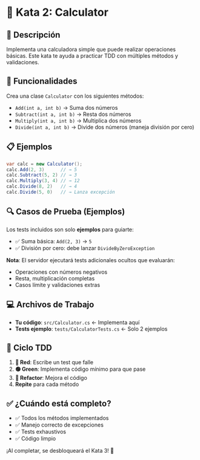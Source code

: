 # 🎯 Kata 2: Calculator

## 📝 Descripción

Implementa una calculadora simple que puede realizar operaciones básicas. Este kata te ayuda a practicar TDD con múltiples métodos y validaciones.

## 🧮 Funcionalidades

Crea una clase `Calculator` con los siguientes métodos:

- `Add(int a, int b)` → Suma dos números
- `Subtract(int a, int b)` → Resta dos números  
- `Multiply(int a, int b)` → Multiplica dos números
- `Divide(int a, int b)` → Divide dos números (maneja división por cero)

## 📋 Ejemplos

```csharp
var calc = new Calculator();
calc.Add(2, 3)      // → 5
calc.Subtract(5, 2) // → 3  
calc.Multiply(3, 4) // → 12
calc.Divide(8, 2)   // → 4
calc.Divide(5, 0)   // → Lanza excepción
```

## 🔍 Casos de Prueba (Ejemplos)

Los tests incluidos son solo **ejemplos** para guiarte:
- ✅ Suma básica: `Add(2, 3)` → `5`
- ✅ División por cero: debe lanzar `DivideByZeroException`

**Nota**: El servidor ejecutará tests adicionales ocultos que evaluarán:
- Operaciones con números negativos
- Resta, multiplicación completas
- Casos límite y validaciones extras

## 💻 Archivos de Trabajo

- **Tu código**: `src/Calculator.cs` ← Implementa aquí
- **Tests ejemplo**: `tests/CalculatorTests.cs` ← Solo 2 ejemplos

## 🔄 Ciclo TDD

1. **🔴 Red**: Escribe un test que falle
2. **🟢 Green**: Implementa código mínimo para que pase
3. **🔵 Refactor**: Mejora el código
4. **Repite** para cada método

## ✅ ¿Cuándo está completo?

- ✅ Todos los métodos implementados
- ✅ Manejo correcto de excepciones
- ✅ Tests exhaustivos
- ✅ Código limpio

¡Al completar, se desbloqueará el Kata 3! 🚀